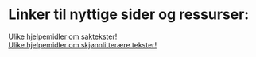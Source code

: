 <h1> Linker til nyttige sider og ressurser: </h1>

<a href="https://www.elevkanalen.no/fag/993/produkt/1889/del/13129"> Ulike hjelpemidler om saktekster!</a>
<br>
<a href="https://www.elevkanalen.no/fag/993/produkt/1889/del/13128"> Ulike hjelpemidler om skjønnlitterære tekster!</a>

